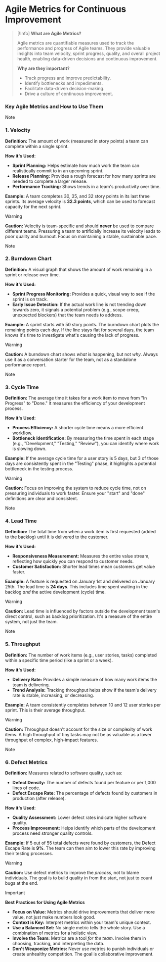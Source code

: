 # Agile Metrics for Continuous Improvement

> [!Info]
> **What are Agile Metrics?**
>
> Agile metrics are quantifiable measures used to track the performance and progress of Agile teams. They provide valuable insights into team velocity, sprint progress, quality, and overall project health, enabling data-driven decisions and continuous improvement.
>
> **Why are they important?**
> -   Track progress and improve predictability.
> -   Identify bottlenecks and impediments.
> -   Facilitate data-driven decision-making.
> -   Drive a culture of continuous improvement.

### Key Agile Metrics and How to Use Them

> [!NOTE]
> ### 1. Velocity
>
> **Definition:** The amount of work (measured in story points) a team can complete within a single sprint.
>
> **How it's Used:**
> -   **Sprint Planning:** Helps estimate how much work the team can realistically commit to in an upcoming sprint.
> -   **Release Planning:** Provides a rough forecast for how many sprints are needed to complete a larger release.
> -   **Performance Tracking:** Shows trends in a team's productivity over time.
>
> **Example:** A team completes 30, 35, and 32 story points in its last three sprints. Its average velocity is **32.3 points**, which can be used to forecast capacity for the next sprint.
>
> > [!WARNING]
> > **Caution:** Velocity is team-specific and should **never** be used to compare different teams. Pressuring a team to artificially increase its velocity leads to poor quality and burnout. Focus on maintaining a stable, sustainable pace.

> [!NOTE]
> ### 2. Burndown Chart
>
> **Definition:** A visual graph that shows the amount of work remaining in a sprint or release over time.
>
> **How it's Used:**
> -   **Sprint Progress Monitoring:** Provides a quick, visual way to see if the sprint is on track.
> -   **Early Issue Detection:** If the actual work line is not trending down towards zero, it signals a potential problem (e.g., scope creep, unexpected blockers) that the team needs to address.
>
> **Example:** A sprint starts with 50 story points. The burndown chart plots the remaining points each day. If the line stays flat for several days, the team knows it's time to investigate what's causing the lack of progress.
>
> > [!WARNING]
> > **Caution:** A burndown chart shows *what* is happening, but not *why*. Always use it as a conversation starter for the team, not as a standalone performance report.

> [!NOTE]
> ### 3. Cycle Time
>
> **Definition:** The average time it takes for a work item to move from "In Progress" to "Done." It measures the efficiency of your development process.
>
> **How it's Used:**
> -   **Process Efficiency:** A shorter cycle time means a more efficient workflow.
> -   **Bottleneck Identification:** By measuring the time spent in each stage (e.g., "Development," "Testing," "Review"), you can identify where work is slowing down.
>
> **Example:** If the average cycle time for a user story is 5 days, but 3 of those days are consistently spent in the "Testing" phase, it highlights a potential bottleneck in the testing process.
>
> > [!WARNING]
> > **Caution:** Focus on improving the system to reduce cycle time, not on pressuring individuals to work faster. Ensure your "start" and "done" definitions are clear and consistent.

> [!NOTE]
> ### 4. Lead Time
>
> **Definition:** The total time from when a work item is first requested (added to the backlog) until it is delivered to the customer.
>
> **How it's Used:**
> -   **Responsiveness Measurement:** Measures the entire value stream, reflecting how quickly you can respond to customer needs.
> -   **Customer Satisfaction:** Shorter lead times mean customers get value faster.
>
> **Example:** A feature is requested on January 1st and delivered on January 25th. The lead time is **24 days**. This includes time spent waiting in the backlog *and* the active development (cycle) time.
>
> > [!WARNING]
> > **Caution:** Lead time is influenced by factors outside the development team's direct control, such as backlog prioritization. It's a measure of the entire system, not just the team.

> [!NOTE]
> ### 5. Throughput
>
> **Definition:** The number of work items (e.g., user stories, tasks) completed within a specific time period (like a sprint or a week).
>
> **How it's Used:**
> -   **Delivery Rate:** Provides a simple measure of how many work items the team is delivering.
> -   **Trend Analysis:** Tracking throughput helps show if the team's delivery rate is stable, increasing, or decreasing.
>
> **Example:** A team consistently completes between 10 and 12 user stories per sprint. This is their average throughput.
>
> > [!WARNING]
> > **Caution:** Throughput doesn't account for the size or complexity of work items. A high throughput of tiny tasks may not be as valuable as a lower throughput of complex, high-impact features.

> [!NOTE]
> ### 6. Defect Metrics
>
> **Definition:** Measures related to software quality, such as:
> -   **Defect Density:** The number of defects found per feature or per 1,000 lines of code.
> -   **Defect Escape Rate:** The percentage of defects found by customers in production (after release).
>
> **How it's Used:**
> -   **Quality Assessment:** Lower defect rates indicate higher software quality.
> -   **Process Improvement:** Helps identify which parts of the development process need stronger quality controls.
>
> **Example:** If 5 out of 55 total defects were found by customers, the Defect Escape Rate is **9%**. The team can then aim to lower this rate by improving their testing processes.
>
> > [!WARNING]
> > **Caution:** Use defect metrics to improve the *process*, not to blame individuals. The goal is to build quality in from the start, not just to count bugs at the end.

> [!IMPORTANT]
> **Best Practices for Using Agile Metrics**
>
> -   **Focus on Value:** Metrics should drive improvements that deliver more value, not just make numbers look good.
> -   **Context is Key:** Interpret metrics within your team's unique context.
> -   **Use a Balanced Set:** No single metric tells the whole story. Use a combination of metrics for a holistic view.
> -   **Involve the Team:** Metrics are a tool *for the team*. Involve them in choosing, tracking, and interpreting the data.
> -   **Don't Weaponize Metrics:** Never use metrics to punish individuals or create unhealthy competition. The goal is collaborative improvement.
